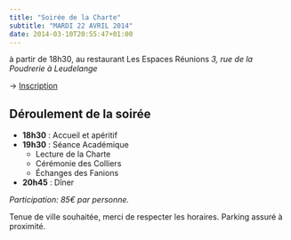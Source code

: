 ```yaml
---
title: "Soirée de la Charte"
subtitle: "MARDI 22 AVRIL 2014"
date: 2014-03-10T20:55:47+01:00
---
```


à partir de 18h30, au restaurant Les Espaces Réunions
_3, rue de la Poudrerie à Leudelange_

&rarr; [Inscription](mailto:charte@aperta.lu?Subject=Inscription%20à%20la%20soirée%20de%20la%20charte)

## Déroulement de la soirée

- **18h30** : Accueil et apéritif
- **19h30** : Séance Académique
	- Lecture de la Charte
	- Cérémonie des Colliers
	- Échanges des Fanions
- **20h45** : Dîner

_Participation: 85€ par personne._

Tenue de ville souhaitée, merci de respecter les horaires.
Parking assuré à proximité.

